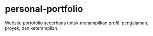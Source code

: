 # personal-portfolio
Website portofolio sederhana untuk menampilkan profil, pengalaman, proyek, dan keterampilan.
